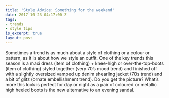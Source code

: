 ```yaml
---
title: 'Style Advice: Something for the weekend'
date: 2017-10-23 04:17:00 Z
tags:
- trends
- style tips
is_excerpt: true
layout: post
---
```


Sometimes a trend is as much about a style of clothing or a colour or pattern, as it is about how we style an outfit. One of the key trends this season is a maxi dress (item of clothing) + knee-high or over-the-top-boots (item of clothing) styled together (very 70’s mood trend) and finished off with a slightly oversized vamped up denim shearling jacket (70s trend) and a bit of glitz (ornate embellishment trend). Do you get the picture? What’s more this look is perfect for day or night as a pair of coloured or metallic high heeled boots is the new alternative to an evening sandal.